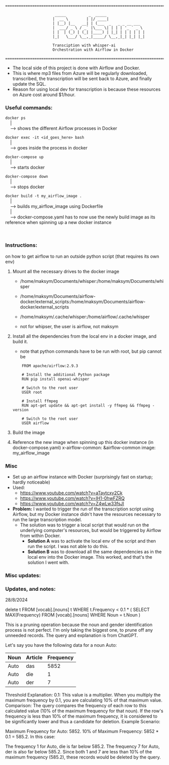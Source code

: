 
```
===================================================================================

                      _____          _  _____                 
                     |  __ \        | |/ ____|                
                     | |__) |__   __| | (___  _   _ _ __ ___  
                     |  ___/ _ \ / _` |\___ \| | | | '_ ` _ \ 
                     | |  | (_) | (_| |____) | |_| | | | | | |
                     |_|   \___/ \__,_|_____/ \__,_|_| |_| |_|

                     Transciption with whisper-ai
                     Orchestration with Airflow in Docker

===================================================================================
```
- The local side of this project is done with Airflow and Docker.  
- This is where mp3 files from Azure will be regularly downloaded, transcribed, the transcription will be sent back to Azure, and finally update the SQL.
- Reason for using local dev for transcription is because these resources on Azure cost around $1/hour. 



### Useful commands:


`docker ps`  
&nbsp;&nbsp;&nbsp;&nbsp;|  
&nbsp;&nbsp;&nbsp;&nbsp;--> shows the different Airflow processes in Docker


`docker exec -it <id_goes_here> bash`  
&nbsp;&nbsp;&nbsp;&nbsp;|  
&nbsp;&nbsp;&nbsp;&nbsp;--> goes inside the process in docker

`docker-compose up`  
&nbsp;&nbsp;&nbsp;&nbsp;|  
&nbsp;&nbsp;&nbsp;&nbsp;--> starts docker

`docker-compose down`  
&nbsp;&nbsp;&nbsp;&nbsp;|  
&nbsp;&nbsp;&nbsp;&nbsp;--> stops docker

`docker build -t my_airflow_image .`  
&nbsp;&nbsp;&nbsp;&nbsp;|  
&nbsp;&nbsp;&nbsp;&nbsp;--> builds my_airflow_image using Dockerfile  
&nbsp;&nbsp;&nbsp;&nbsp;|  
&nbsp;&nbsp;&nbsp;&nbsp;--> docker-compose.yaml has to now use the newly build image as its reference when spinning up a new docker instance  

&nbsp;&nbsp;&nbsp;&nbsp;

### Instructions:
on how to get airflow to run an outside python script (that requires its own env) 

1. Mount all the necessary drives to the docker image
    - /home/maksym/Documents/whisper:/home/maksym/Documents/whisper
    - /home/maksym/Documents/airflow-docker/external_scripts:/home/maksym/Documents/airflow-docker/external_scripts
    - /home/maksym/.cache/whisper:/home/airflow/.cache/whisper

    - not for whipser, the user is airflow, not maksym

2. Install all the dependencies from the local env in a docker image, and build it.
    - note that python commands have to be run with root, but pip cannot be
    ```
        FROM apache/airflow:2.9.3

        # Install the additional Python package
        RUN pip install openai-whisper

        # Switch to the root user
        USER root

        # Install ffmpeg
        RUN apt-get update && apt-get install -y ffmpeg && ffmpeg -version

        # Switch to the root user
        USER airflow
    ```

    

3. Build the image
4. Reference the new image when spinning up this docker instance (in docker-compose.yaml)
    x-airflow-common:
        &airflow-common
        image: my_airflow_image 

### Misc

- Set up an airflow instance with Docker (surprisingly fast on startup; hardly noticeable)
- Used:
    - https://www.youtube.com/watch?v=aTaytcxy2Ck 
    - https://www.youtube.com/watch?v=IH1-0hwFZRQ 
    - https://www.youtube.com/watch?v=Z4wLw33fsJI
- **Problem:**  I wanted to trigger the run of the transcription script using Airflow, but my Docker instance didn't have the resources necessary to run the large transcription model.
    - The solution was to trigger a local script that would run on the underlying computer's resources, but would be triggered by Airflow from within Docker.
        - **Solution A** was to activate the local env of the script and then run the script. I was not able to do this.
        - **Solution B** was to download all the same dependencies as in the local env into the Docker image. This worked, and that's the solution I went with. 



### Misc updates:

### Updates, and notes:

28/8/2024

delete t
FROM [vocab].[nouns] t
WHERE t.Frequency < 0.1 * (
    SELECT MAX(Frequency)
    FROM [vocab].[nouns]
    WHERE Noun = t.Noun
)

This is a pruning operation because the noun and gender identification process is not perfect. I'm only taking the biggest one, to prune off any unneeded records. The query and explanation is from ChatGPT.

Let's say you have the following data for a noun Auto:

| Noun | Article | Frequency |
|------|---------|-----------|
| Auto | das     | 5852      |
| Auto | die     | 1         |
| Auto | der     | 7         |

Threshold Explanation:
0.1: This value is a multiplier. When you multiply the maximum frequency by 0.1, you are calculating 10% of that maximum value.
Comparison: The query compares the frequency of each row to this calculated value (10% of the maximum frequency for that noun). If the row's frequency is less than 10% of the maximum frequency, it is considered to be significantly lower and thus a candidate for deletion.
Example Scenario:

Maximum Frequency for Auto: 5852.
10% of Maximum Frequency: 5852 * 0.1 = 585.2.
In this case:

The frequency 1 for Auto, die is far below 585.2.
The frequency 7 for Auto, der is also far below 585.2.
Since both 1 and 7 are less than 10% of the maximum frequency (585.2), these records would be deleted by the query.